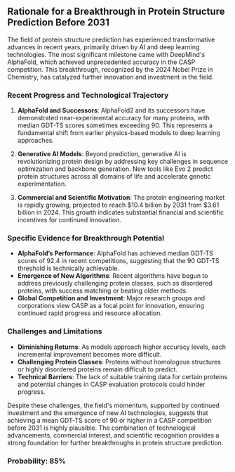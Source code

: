 ## Rationale for a Breakthrough in Protein Structure Prediction Before 2031

The field of protein structure prediction has experienced transformative advances in recent years, primarily driven by AI and deep learning technologies. The most significant milestone came with DeepMind's AlphaFold, which achieved unprecedented accuracy in the CASP competition. This breakthrough, recognized by the 2024 Nobel Prize in Chemistry, has catalyzed further innovation and investment in the field.

### Recent Progress and Technological Trajectory

1. **AlphaFold and Successors**: AlphaFold2 and its successors have demonstrated near-experimental accuracy for many proteins, with median GDT-TS scores sometimes exceeding 90. This represents a fundamental shift from earlier physics-based models to deep learning approaches.

2. **Generative AI Models**: Beyond prediction, generative AI is revolutionizing protein design by addressing key challenges in sequence optimization and backbone generation. New tools like Evo 2 predict protein structures across all domains of life and accelerate genetic experimentation.

3. **Commercial and Scientific Motivation**: The protein engineering market is rapidly growing, projected to reach $10.4 billion by 2031 from $3.61 billion in 2024. This growth indicates substantial financial and scientific incentives for continued innovation.

### Specific Evidence for Breakthrough Potential

- **AlphaFold’s Performance**: AlphaFold has achieved median GDT-TS scores of 92.4 in recent competitions, suggesting that the 90 GDT-TS threshold is technically achievable.
- **Emergence of New Algorithms**: Recent algorithms have begun to address previously challenging protein classes, such as disordered proteins, with success matching or beating older methods.
- **Global Competition and Investment**: Major research groups and corporations view CASP as a focal point for innovation, ensuring continued rapid progress and resource allocation.

### Challenges and Limitations

- **Diminishing Returns**: As models approach higher accuracy levels, each incremental improvement becomes more difficult.
- **Challenging Protein Classes**: Proteins without homologous structures or highly disordered proteins remain difficult to predict.
- **Technical Barriers**: The lack of suitable training data for certain proteins and potential changes in CASP evaluation protocols could hinder progress.

Despite these challenges, the field's momentum, supported by continued investment and the emergence of new AI technologies, suggests that achieving a mean GDT-TS score of 90 or higher in a CASP competition before 2031 is highly plausible. The combination of technological advancements, commercial interest, and scientific recognition provides a strong foundation for further breakthroughs in protein structure prediction.

### Probability: 85%